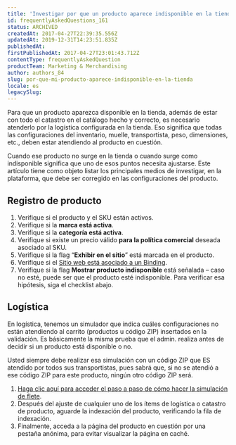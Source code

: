```yaml
---
title: 'Investigar por que un producto aparece indisponible en la tienda'
id: frequentlyAskedQuestions_161
status: ARCHIVED
createdAt: 2017-04-27T22:39:35.556Z
updatedAt: 2019-12-31T14:23:51.835Z
publishedAt: 
firstPublishedAt: 2017-04-27T23:01:43.712Z
contentType: frequentlyAskedQuestion
productTeam: Marketing & Merchandising
author: authors_84
slug: por-que-mi-producto-aparece-indisponible-en-la-tienda
locale: es
legacySlug: 
---
```


Para que un producto aparezca disponible en la tienda, además de estar con todo el catastro en el catálogo hecho y correcto, es necesario atenderlo por la logística configurada en la tienda. Eso significa que todas las configuraciones del inventario, muelle, transportista, peso, dimensiones, etc., deben estar atendiendo al producto en cuestión.

Cuando ese producto no surge en la tienda o cuando surge como indisponible significa que uno de esos puntos necesita ajustarse. Este artículo tiene como objeto listar los principales medios de investigar, en la plataforma, que debe ser corregido en las configuraciones del producto.

## Registro de producto

1. Verifique si el producto y el SKU están activos.
2. Verifique si la **marca está activa**.
3. Verifique si la **categoría está activa**.
4. Verifique si existe un precio válido **para la política comercial** deseada asociado al SKU.
5. Verifique si la flag “**Exhibir en el sitio**” está marcada en el producto.
6. Verifique si el [Sitio web está asociado a un Binding](/es/faq/website-con-error-como-ajustarlo).
7. Verifique si la flag **Mostrar producto indisponible** está señalada – caso no esté, puede ser que el producto esté indisponible. Para verificar esa hipótesis, siga el checklist abajo.

## Logística

En logística, tenemos un simulador que indica cuáles configuraciones no están atendiendo al carrito (productos u código ZIP) insertados en la validación. Es básicamente la misma prueba que el admin. realiza antes de decidir si un producto está disponible o no.

Usted siempre debe realizar esa simulación con un código ZIP que ES atendido por todos sus transportistas, pues sabrá que, si no se atendió a ese código ZIP para este producto, ningún otro código ZIP será.

1. [Haga clic aquí para acceder el paso a paso de cómo hacer la simulación de flete](/es/tutorial/simulacion-de-flete).
2. Después del ajuste de cualquier uno de los ítems de logística o catastro de producto, aguarde la indexación del producto, verificando la fila de indexación.
3. Finalmente, acceda a la página del producto en cuestión por una pestaña anónima, para evitar visualizar la página en caché.
